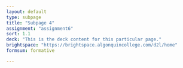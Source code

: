 ```yaml
---
layout: default
type: subpage
title: "Subpage 4"
assignment: "assignment6"
sort: 1.1
deck: "This is the deck content for this particular page."
brightspace: "https://brightspace.algonquincollege.com/d2l/home"
formsum: formative

---
```


